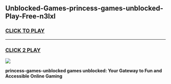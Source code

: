 
## Unblocked-Games-princess-games-unblocked-Play-Free-n3lxl
<h3>
<a href="https://premium76.site?title=princess-games-unblocked&ref=21A">CLICK TO PLAY</a></h3>
<hr>

<h3>
<a href="https://premium76.site?title=princess-games-unblocked&ref=21A">CLICK 2 PLAY</a>
  
</h3>

<a href="https://premium76.site?title=princess-games-unblocked&ref=21A"><img src="https://clearcache.store/games.png"></a>


**princess-games-unblocked games unblocked: Your Gateway to Fun and Accessible Online Gaming**
